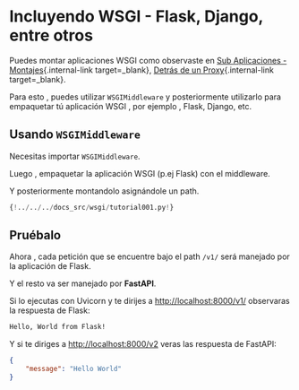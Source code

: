 # Incluyendo WSGI - Flask, Django, entre otros 

Puedes montar aplicaciones WSGI como observaste en [Sub Aplicaciones - Montajes](./sub-applications.md){.internal-link target=_blank}, [Detrás de un Proxy](./behind-a-proxy.md){.internal-link target=_blank}.

Para esto , puedes utilizar `WSGIMiddleware` y posteriormente utilizarlo para empaquetar tú aplicación WSGI , por ejemplo , Flask, Django, etc.

## Usando `WSGIMiddleware`

Necesitas importar `WSGIMiddleware`.

Luego , empaquetar la aplicación WSGI (p.ej Flask) con el <abbr>middleware</abbr>.

Y posteriormente montandolo asignándole un <abbr>path</abbr>.

```Python hl_lines="2-3  22"
{!../../../docs_src/wsgi/tutorial001.py!}
```

## Pruébalo

Ahora , cada petición que se encuentre bajo el <abbr>path</abbr> `/v1/` será manejado por la aplicación de Flask.

Y el resto va ser manejado por **FastAPI**.

Si lo ejecutas con Uvicorn y te dirijes a <a href="http://localhost:8000/v1/" class="external-link" target="_blank">http://localhost:8000/v1/</a> observaras la respuesta de Flask:

```txt
Hello, World from Flask!
```

Y si te diriges a <a href="http://localhost:8000/v2" class="external-link" target="_blank">http://localhost:8000/v2</a> veras las respuesta de FastAPI:

```JSON
{
    "message": "Hello World"
}
```
